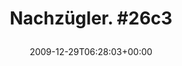 ---
retweeted: false
source: <a href="http://www.swift-app.com/" rel="nofollow">Swift</a>
entities:
  hashtags:
  - text: 26c3
    indices:
    - '12'
    - '17'
  symbols: []
  user_mentions: []
  urls: []
display_text_range:
- '0'
- '17'
favorite_count: '0'
id_str: '7151033446'
truncated: false
retweet_count: '0'
id: '7151033446'
created_at: Tue Dec 29 06:28:03 +0000 2009
favorited: false
full_text: 'Nachzügler. #26c3'
lang: de
tags:
- 26c3
- pesos/twitter
date: '2009-12-29T06:28:03+00:00'
src: https://twitter.com/bascht/status/7151033446
original_url: https://twitter.com/bascht/status/7151033446
type: twitter_tweet
text: 'Nachzügler. #26c3'
title: 'Nachzügler. #26c3

  '

---
